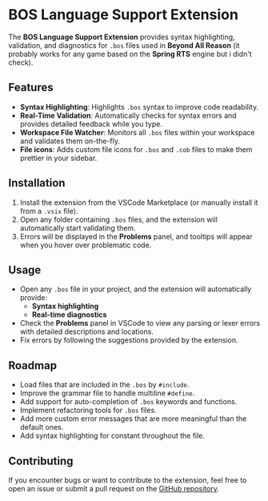 # BOS Language Support Extension

The **BOS Language Support Extension** provides syntax highlighting, validation, and diagnostics for `.bos` files used in **Beyond All Reason** (it probably works for any game based on the **Spring RTS** engine but i didn't check).

## Features

- **Syntax Highlighting**: Highlights `.bos` syntax to improve code readability.
- **Real-Time Validation**: Automatically checks for syntax errors and provides detailed feedback while you type.
- **Workspace File Watcher**: Monitors all `.bos` files within your workspace and validates them on-the-fly.
- **File icons**: Adds custom file icons for `.bos` and `.cob` files to make them prettier in your sidebar.

## Installation

1. Install the extension from the VSCode Marketplace (or manually install it from a `.vsix` file).
2. Open any folder containing `.bos` files, and the extension will automatically start validating them.
3. Errors will be displayed in the **Problems** panel, and tooltips will appear when you hover over problematic code.

## Usage

- Open any `.bos` file in your project, and the extension will automatically provide:
  - **Syntax highlighting**
  - **Real-time diagnostics**
- Check the **Problems** panel in VSCode to view any parsing or lexer errors with detailed descriptions and locations.
- Fix errors by following the suggestions provided by the extension.

## Roadmap

- Load files that are included in the `.bos` by `#include`.
- Improve the grammar file to handle multiline `#define`.
- Add support for auto-completion of `.bos` keywords and functions.
- Implement refactoring tools for `.bos` files.
- Add more custom error messages that are more meaningful than the default ones.
- Add syntax highlighting for constant throughout the file.

## Contributing

If you encounter bugs or want to contribute to the extension, feel free to open an issue or submit a pull request on the [GitHub repository](https://github.com/chesiren/bos-language-support).